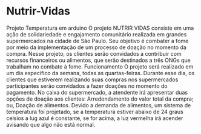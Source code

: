 # Nutrir-Vidas
Projeto Temperatura em arduino
O projeto NUTRIR VIDAS consiste em uma ação de solidariedade e engajamento comunitário realizada em grandes supermercados na cidade de São Paulo. Seu objetivo é combater a fome por meio da implementação de um processo de doação no momento da compra. Nesse projeto, os clientes serão convidados a contribuir com recursos financeiros ou alimentos, que serão destinados a três ONGs que trabalham no combate à fome.
Funcionamento
O projeto será realizado em um dia específico da semana, todas as quartas-feiras. Durante esse dia, os clientes que estiverem realizando suas compras nos supermercados participantes serão convidados a fazer doações no momento do pagamento.
No caixa do supermercado, a atendente irá apresentar duas opções de doação aos clientes:
Arredondamento do valor total da compra; ou,
Doação de alimentos.
Devido a demanda de alimentos, um sistema de temperatura foi projetado, se a temperatura estiver abaixo de 24 graus celsios a lug azul é constante, se for acima, a luz vermelha irá acender avisando que algo não está normal.
